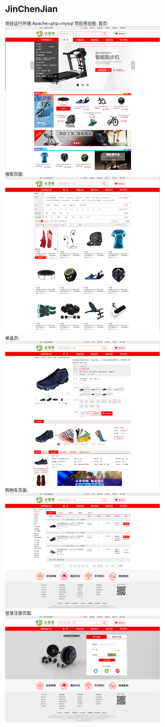 # JinChenJian
项目运行环境:Apache+php+mysql
项目预览图:
首页:
<img width="650" src="https://github.com/NereusLee/JinChenJian/blob/master/readme/entry.png"/></br>
搜索页面:
<img width="650" src="https://github.com/NereusLee/JinChenJian/blob/master/readme/search.png"/></br>
单品页:
<img width="650" src="https://github.com/NereusLee/JinChenJian/blob/master/readme/danpin.png"/></br>
购物车页面:
<img width="650" src="https://github.com/NereusLee/JinChenJian/blob/master/readme/shoplist.png"/></br>
登录注册页面:
<img width="650" src="https://github.com/NereusLee/JinChenJian/blob/master/readme/register.png"/></br>
